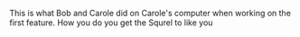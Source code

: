 This is what Bob and Carole did on Carole's computer when working on the first feature. 
How you do you get the Squrel to like you
